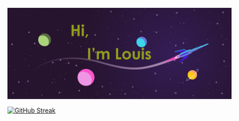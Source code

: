 [![Header](https://github.com/LpSymons/LpSymons/blob/main/BR.png "Header")](https://github.com/LpSymons)

[![GitHub Streak](http://github-readme-streak-stats.herokuapp.com?user=LpSymons&theme=shades-of-purple&hide_border=true&fire=00F1FF&background=9B00E8&stroke=00F1FF&currStreakLabel=FF019A&ring=FF019A&border=00F1FF&sideLabels=FF30E6&currStreakNum=00F1FF&dates=00F1FF)](https://git.io/streak-stats)

